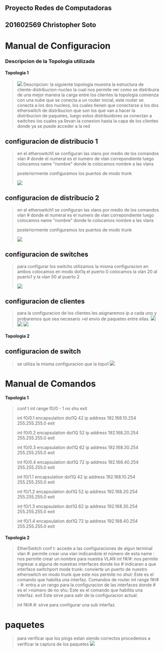 

## Proyecto Redes de Computadoras 
## 201602569 Christopher Soto

# Manual de Configuracion
>
### Descripcion de la Topologia utilizada 
#### Topologia 1
> ![](/PRO%20TOPO1/Topo.png)
> Descripcion:
> la siguiente topologia muestra la estructura de 
>   cliente-distribucion-nucleo
> la cual nos permite ver como se distribuira de una mejor manera la carga entre los clientes
> la topologia comienza con una nube que se conecta a un router inicial, este router se conecta a
> los dos nucleos, los cuales tienen que conectarse a los dos etherswitch de distribucion que son los 
> que van a hacer la distribucion de paquetes, luego estos distribuidores se conectan a switches
> los cuales ya llevan la conexion hasta la capa de los clientes donde ya se puede acceder a la red
>
>
>

## configuracion de distribucio 1
>
>en el etherswitch1 se configuran las vlans por medio de los comandos vlan # donde el numeral es el
>numero de vlan correpondiente luego colocamos name "nombre" donde le colocamos nombre a las vlans
>
>
>posteriormente configuramos los puertos de modo trunk
>
> ![](/PRO%20TOPO1/distribucion1.png)
## configuracion de distribucio 2
>
>en el etherswitch1 se configuran las vlans por medio de los comandos vlan # donde el numeral es el
>numero de vlan correpondiente luego colocamos name "nombre" donde le colocamos nombre a las vlans
>
>
>posteriormente configuramos los puertos de modo trunk
>
> ![](/PRO%20TOPO1/distribucion2.png)

## configuracion de switches
>
> para configurar los switchs utilizamos la misma configuracion en ambos
> colocamos en modo dot1q el puerto 0
> colocamos la vlan 20 al puerto1 y la vlan 50 al puerto 2
>
> ![](/PRO%20TOPO1/switch.png)
## configuracion de clientes
> para la configuracion de los clientes les asignaremos ip a cada uno y probaremos que sea necesario >el envio de paquetes entre ellas.
> ![](/PRO%20TOPO1/cliente10.png)
> ![](/PRO%20TOPO1/cliente30.png)
> ![](/PRO%20TOPO1/cliente40.png)
#### Topologia 2

## configuracion de switch
>
> se utiliza la misma configuracion que la topo1
> ![](/TOPO%202%20P5/switch.png)
>
>
# Manual de Comandos

#### Topologia 1
>conf t 
>int range f0/0 - 1
>no shu
>exit
>
>int f0/0.1
>encapsulation dot1Q 42
>ip address 192.168.10.254 255.255.255.0
>exit
>
>int f0/0.2
>encapsulation dot1Q 52
>ip address 192.168.20.254 255.255.255.0
>exit
>
>int f0/0.3
>encapsulation dot1Q 62
>ip address 192.168.30.254 255.255.255.0
>exit
>
>int f0/0.4
>encapsulation dot1Q 72
>ip address 192.168.40.254 255.255.255.0
>exit
>
>int f0/1.1
>encapsulation dot1Q 42
>ip address 192.168.10.254 255.255.255.0
>exit
>
>int f0/1.2
>encapsulation dot1Q 52
>ip address 192.168.20.254 255.255.255.0
>exit
>
>int f0/1.3
>encapsulation dot1Q 62
>ip address 192.168.30.254 255.255.255.0
>exit
>
>int f0/1.4
>encapsulation dot1Q 72
>ip address 192.168.40.254 255.255.255.0
>exit
#### Topologia 2
>
>EtherSwitch
>conf t: accede a las configuraciones de algun terminal
>vlan #:  permite crear una vlan indicandole el número de esta
>name : nos permite crear un nombre para nuestra VLAN
>int f#/#: nos permite ingresar a alguna de nuestras interfaces donde los # indicaran a que interface 
>switchport mode trunk: convierte un puerto de nuestro etherswitch en modo trunk que este nos permite 
>no shut: Este es el comando que habilita una interfaz.
>Comandos de router
>int range f#/# - #:  entra a un rango para la configuracion de las interfaces donde # es el >número de no shu: Este es el comando que habilita una interfaz.
>exit Este sirve para salir de la configuracion actual.
>
>int f#/#.#: sirve para configurar una sub interfaz.

# paquetes
> para verificar que los pings estan siendo correctos procedemos a verificar la captura de los paquetes
> ![](/PRO%20TOPO1/paquetespr.png)
